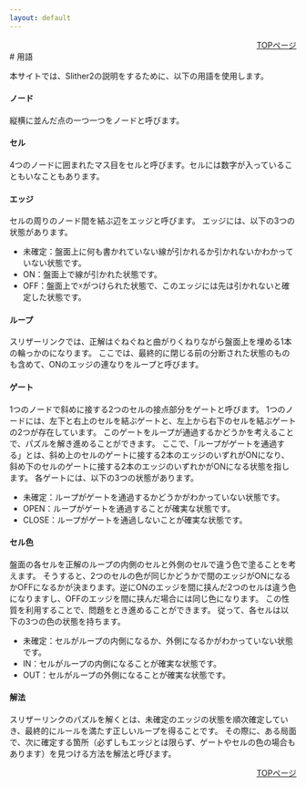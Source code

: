 ```yaml
---
layout: default
---
```


<div style="text-align: right;">
<a href="./index.html">TOPページ</a>
</div>
# 用語

本サイトでは、Slither2の説明をするために、以下の用語を使用します。

#### ノード
縦横に並んだ点の一つ一つをノードと呼びます。

#### セル
4つのノードに囲まれたマス目をセルと呼びます。セルには数字が入っていることもいなこともあります。

#### エッジ
セルの周りのノード間を結ぶ辺をエッジと呼びます。
エッジには、以下の3つの状態があります。
*   未確定：盤面上に何も書かれていない線が引かれるか引かれないかわかっていない状態です。
*   ON：盤面上で線が引かれた状態です。
*   OFF：盤面上で☓がつけられた状態で、このエッジには先は引かれないと確定した状態です。

#### ループ
スリザーリンクでは、正解はぐねぐねと曲がりくねりながら盤面上を埋める1本の輪っかのになります。
ここでは、最終的に閉じる前の分断された状態のものも含めて、ONのエッジの連なりをループと呼びます。

#### ゲート
1つのノードで斜めに接する2つのセルの接点部分をゲートと呼びます。
1つのノードには、左下と右上のセルを結ぶゲートと、左上から右下のセルを結ぶゲートの2つが存在しています。
このゲートをループが通過するかどうかを考えることで、パズルを解き進めることができます。
ここで、「ループがゲートを通過する」とは、斜め上のセルのゲートに接する2本のエッジのいずれがONになり、斜め下のセルのゲートに接する2本のエッジのいずれかがONになる状態を指します。
各ゲートには、以下の3つの状態があります。
*   未確定：ループがゲートを通過するかどうかがわかっていない状態です。
*   OPEN：ループがゲートを通過することが確実な状態です。
*   CLOSE：ループがゲートを通過しないことが確実な状態です。

#### セル色
盤面の各セルを正解のループの内側のセルと外側のセルで違う色で塗ることを考えます。
そうすると、2つのセルの色が同じかどうかで間のエッジがONになるかOFFになるかが決まります。逆にONのエッジを間に挟んだ2つのセルは違う色になりますし、OFFのエッジを間に挟んだ場合には同じ色になります。
この性質を利用することで、問題をとき進めることができます。
従って、各セルは以下の3つの色の状態を持ちます。
*   未確定：セルがループの内側になるか、外側になるかがわかっていない状態です。
*   IN：セルがループの内側になることが確実な状態です。
*   OUT：セルがループの外側になることが確実な状態です。

#### 解法
スリザーリンクのパズルを解くとは、未確定のエッジの状態を順次確定していき、最終的にルールを満たす正しいループを得ることです。
その際に、ある局面で、次に確定する箇所（必ずしもエッジとは限らず、ゲートやセルの色の場合もあります）を見つける方法を解法と呼びます。

<div style="text-align: right;">
<a href="./index.html">TOPページ</a>
</div>



